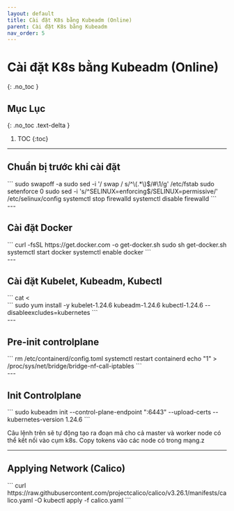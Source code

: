 ```yaml
---
layout: default
title: Cài đặt K8s bằng Kubeadm (Online)
parent: Cài đặt K8s bằng Kubeadm
nav_order: 5
---
```

# Cài đặt K8s bằng Kubeadm (Online)
{: .no_toc }

## Mục Lục
{: .no_toc .text-delta }

1. TOC
{:toc}

---
## Chuẩn bị trước khi cài đặt
<div class="code-example" markdown="1">
```
sudo swapoff -a 
sudo sed -i '/ swap / s/^\(.*\)$/#\1/g' /etc/fstab
sudo setenforce 0
sudo sed -i 's/^SELINUX=enforcing$/SELINUX=permissive/' /etc/selinux/config
systemctl stop firewalld
systemctl disable firewalld
```
</div>
---

## Cài đặt Docker
<div class="code-example" markdown="1">
```
curl -fsSL https://get.docker.com -o get-docker.sh
sudo sh get-docker.sh
systemctl start docker
systemctl enable docker
```
</div>
---

## Cài đặt Kubelet, Kubeadm, Kubectl
<div class="code-example" markdown="1">
```
cat <<EOF | sudo tee /etc/yum.repos.d/kubernetes.repo
[kubernetes]
name=Kubernetes
baseurl=https://packages.cloud.google.com/yum/repos/kubernetes-el7-\$basearch
enabled=1
gpgcheck=1
repo_gpgcheck=1
gpgkey=https://packages.cloud.google.com/yum/doc/yum-key.gpg https://packages.cloud.google.com/yum/doc/rpm-package-key.gpg
exclude=kubelet kubeadm kubectl
EOF
```
</div>
<div class="code-example" markdown="1">
```
sudo yum install -y kubelet-1.24.6 kubeadm-1.24.6 kubectl-1.24.6 --disableexcludes=kubernetes
```
</div>
---

## Pre-init controlplane
<div class="code-example" markdown="1">
```
rm /etc/containerd/config.toml
systemctl restart containerd
echo "1" > /proc/sys/net/bridge/bridge-nf-call-iptables
```
</div>
---

## Init Controlplane
<div class="code-example" markdown="1">
```
sudo kubeadm init --control-plane-endpoint "<mgmt-ip>:6443" --upload-certs --kubernetes-version 1.24.6
```
</div>

Câu lệnh trên sẽ tự động tạo ra đoạn mã cho cả master và worker node có thể kết nối vào cụm k8s. Copy tokens vào các node có trong mạng.z 

---

## Applying Network (Calico)
<div class="code-example" markdown="1">
```
curl https://raw.githubusercontent.com/projectcalico/calico/v3.26.1/manifests/calico.yaml -O
kubectl apply -f calico.yaml
```
</div>